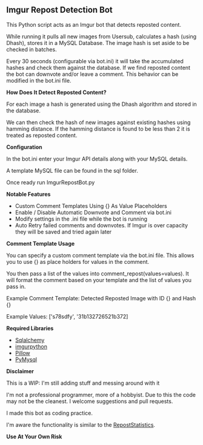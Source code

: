 **Imgur Repost Detection Bot**
------------------------------

This Python script acts as an Imgur bot that detects reposted content.

While running it pulls all new images from Usersub, calculates a hash (using Dhash), stores it in a MySQL Database.  The image hash is set aside to be checked in batches.

Every 30 seconds (configurable via bot.ini) it will take the accumulated hashes and check them against the database.  If we find reposted content the bot can downvote and/or leave a comment.  This behavior can be modified in the bot.ini file.

**How Does It Detect Reposted Content?**

For each image a hash is generated using the Dhash algorithm and stored in the database.

We can then check the hash of new images against existing hashes using hamming distance. If the hamming distance is found to be less than 2 it is treated as reposted content.

**Configuration**

In the bot.ini enter your Imgur API details along with your MySQL details.

A template MySQL file can be found in the sql folder.

Once ready run ImgurRepostBot.py

**Notable Features**

 - Custom Comment Templates Using {} As Value Placeholders
 - Enable / Disable Automatic Downvote and Comment via bot.ini
 - Modify settings in the .ini file while the bot is running
 - Auto Retry failed comments and downvotes.  If Imgur is over capacity they will be saved and tried again later

**Comment Template Usage**

You can specify a custom comment template via the bot.ini file.  This allows you to use {} as place holders for values in the comment. 

You then pass a list of the values into comment_repost(values=values).  It will format the comment based on your template and the list of values you pass in. 

Example Comment Template:  Detected Reposted Image with ID {} and Hash {}

Example Values:  ['s78sdfy', '31b132726521b372]

**Required Libraries**

 - <a href="http://www.sqlalchemy.org/" target="_blank">Sqlalchemy</a>
 - <a href="https://github.com/Imgur/imgurpython" target="_blank">imgurpython</a>
 - <a href="https://python-pillow.github.io/" target="_blank">Pillow</a>
 - <a href="https://github.com/PyMySQL/PyMySQL/" target="_blank">PyMysql</a>

**Disclaimer**

This is a WIP: I'm still adding stuff and messing around with it

I'm not a professional programmer, more of a hobbyist. Due to this the code may not be the cleanest.  I welcome suggestions and pull requests.

I made this bot as coding practice.

I'm aware the functionality is similar to the [RepostStatistics](http://imgur.com/user/RepostStatistics).

**Use At Your Own Risk**	